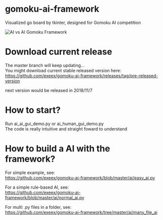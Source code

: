 # gomoku-ai-framework
Visualized go board by tkinter, designed for Gomoku AI competition 

![AI vs AI Gomoku Framework](https://d2mxuefqeaa7sj.cloudfront.net/s_B06C16C8BFF11537BFDFF793DBE2E43F39BF296F47AAA5C04A9ECA085A2C87AA_1539754279958_file.png)

# Download current release
The master branch will keep updating...  
You might download current stable released version here:  
https://github.com/exeex/gomoku-ai-framework/releases/tag/pre-released-version  

next version would be released in 2018/11/7

# How to start?  
Run ai_ai_gui_demo.py or ai_human_gui_demo.py  
The code is really intuitive and straight foward to understand

# How to build a AI with the framework?

For simple example, see:  
https://github.com/exeex/gomoku-ai-framework/blob/master/ai/easy_ai.py

For a simple rule-based AI, see:  
https://github.com/exeex/gomoku-ai-framework/blob/master/ai/normal_ai.py

For multi .py files in a folder, see:  
https://github.com/exeex/gomoku-ai-framework/tree/master/ai/many_file_ai
